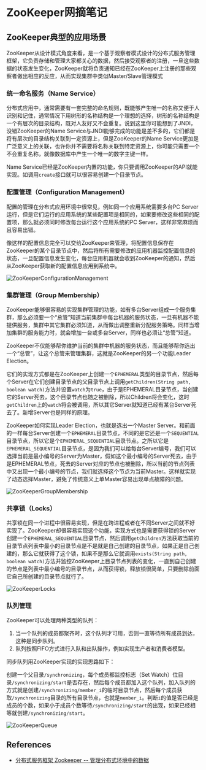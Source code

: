 # ZooKeeper网摘笔记

## ZooKeeper典型的应用场景
ZooKeeper从设计模式角度来看，是一个基于观察者模式设计的分布式服务管理框架，它负责存储和管理大家都关心的数据，然后接受观察者的注册，一旦这些数据的状态发生变化，ZooKeeper就将负责通知已经在ZooKeeper上注册的那些观察者做出相应的反应，从而实现集群中类似Master/Slave管理模式

### 统一命名服务（Name Service）
分布式应用中，通常需要有一套完整的命名规则，既能够产生唯一的名称又便于人识别和记住，通常情况下用树形的名称结构是一个理想的选择，树形的名称结构是一个有层次的目录结构，既对人友好又不会重复。说到这里你可能想到了JNDI，没错ZooKeeper的Name Service与JNDI能够完成的功能是差不多的，它们都是将有层次的目录结构关联到一定资源上，但是ZooKeeper的Name Service更加是广泛意义上的关联，也许你并不需要将名称关联到特定资源上，你可能只需要一个不会重复名称，就像数据库中产生一个唯一的数字主键一样。

Name Service已经是ZooKeeper内置的功能，你只要调用ZooKeeper的API就能实现。如调用`create`接口就可以很容易创建一个目录节点。

### 配置管理（Configuration Management）
配置的管理在分布式应用环境中很常见，例如同一个应用系统需要多台PC Server运行，但是它们运行的应用系统的某些配置项是相同的，如果要修改这些相同的配置项，那么就必须同时修改每台运行这个应用系统的PC Server，这样非常麻烦而且容易出错。

像这样的配置信息完全可以交给ZooKeeper来管理，将配置信息保存在ZooKeeper的某个目录节点中，然后将所有需要修改的应用机器监控配置信息的状态，一旦配置信息发生变化，每台应用机器就会收到ZooKeeper的通知，然后从ZooKeeper获取新的配置信息应用到系统中。

![ZooKeeperConfigurationManagement](https://s1.wailian.download/2019/12/25/ZooKeeperConfigurationManagement.gif)

### 集群管理（Group Membership）
ZooKeeper能够很容易的实现集群管理的功能，如有多台Server组成一个服务集群，那么必须要一个“总管”知道当前集群中每台机器的服务状态，一旦有机器不能提供服务，集群中其它集群必须知道，从而做出调整重新分配服务策略。同样当增加集群的服务能力时，就会增加一台或多台Server，同样也必须让“总管”知道。

ZooKeeper不仅能够帮你维护当前的集群中机器的服务状态，而且能够帮你选出一个“总管”，让这个总管来管理集群，这就是ZooKeeper的另一个功能Leader Election。

它们的实现方式都是在ZooKeeper上创建一个`EPHEMERAL`类型的目录节点，然后每个Server在它们创建目录节点的父目录节点上调用`getChildren(String path, boolean watch)`方法并设置`watch`为`true`，由于是EPHEMERAL目录节点，当创建它的Server死去，这个目录节点也随之被删除，所以Children将会变化，这时`getChildren`上的`watch`将会被调用，所以其它Server就知道已经有某台Server死去了。新增Server也是同样的原理。

ZooKeeper如何实现Leader Election，也就是选出一个Master Server。和前面的一样每台Server创建一个`EPHEMERAL`目录节点，不同的是它还是一个`SEQUENTIAL`目录节点，所以它是个`EPHEMERAL_SEQUENTIAL`目录节点。之所以它是`EPHEMERAL_SEQUENTIAL`目录节点，是因为我们可以给每台Server编号，我们可以选择当前是最小编号的Server为Master，假如这个最小编号的Server死去，由于是EPHEMERAL节点，死去的Server对应的节点也被删除，所以当前的节点列表中又出现一个最小编号的节点，我们就选择这个节点为当前Master。这样就实现了动态选择Master，避免了传统意义上单Master容易出现单点故障的问题。

![ZooKeeperGroupMembership](https://s1.wailian.download/2019/12/25/ZooKeeperGroupMembership.gif)

### 共享锁（Locks）
共享锁在同一个进程中很容易实现，但是在跨进程或者在不同Server之间就不好实现了。ZooKeeper却很容易实现这个功能，实现方式也是需要获得锁的Server创建一个`EPHEMERAL_SEQUENTIAL`目录节点，然后调用`getChildren`方法获取当前的目录节点列表中最小的目录节点是不是就是自己创建的目录节点，如果正是自己创建的，那么它就获得了这个锁，如果不是那么它就调用`exists(String path, boolean watch)`方法并监控ZooKeeper上目录节点列表的变化，一直到自己创建的节点是列表中最小编号的目录节点，从而获得锁，释放锁很简单，只要删除前面它自己所创建的目录节点就行了。

![ZooKeeperLocks](https://s1.wailian.download/2019/12/25/ZooKeeperLocks.gif)

### 队列管理
ZooKeeper可以处理两种类型的队列：
1. 当一个队列的成员都聚齐时，这个队列才可用，否则一直等待所有成员到达，这种是同步队列。
1. 队列按照FIFO方式进行入队和出队操作，例如实现生产者和消费者模型。

同步队列用ZooKeeper实现的实现思路如下：

创建一个父目录`/synchronizing`，每个成员都监控标志（Set Watch）位目录`/synchronizing/start`是否存在，然后每个成员都加入这个队列，加入队列的方式就是创建`/synchronizing/member_i`的临时目录节点，然后每个成员获取`/synchronizing`目录的所有目录节点，也就是`member_i`。判断`i`的值是否已经是成员的个数，如果小于成员个数等待`/synchronizing/start`的出现，如果已经相等就创建`/synchronizing/start`。

![ZooKeeperQueue](https://s1.wailian.download/2019/12/25/ZooKeeperQueue.gif)

## References
- [分布式服务框架 Zookeeper -- 管理分布式环境中的数据](https://www.ibm.com/developerworks/cn/opensource/os-cn-zookeeper/)